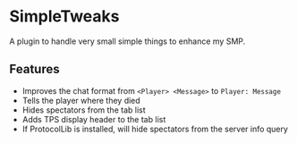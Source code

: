 # SimpleTweaks
A plugin to handle very small simple things to enhance my SMP.

## Features
- Improves the chat format from
  `<Player> <Message>` to `Player: Message`
- Tells the player where they died
- Hides spectators from the tab list
- Adds TPS display header to the tab list
- If ProtocolLib is installed, will hide spectators from the server info query